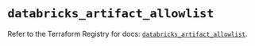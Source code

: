 # `databricks_artifact_allowlist`

Refer to the Terraform Registry for docs: [`databricks_artifact_allowlist`](https://registry.terraform.io/providers/databricks/databricks/1.44.0/docs/resources/artifact_allowlist).
